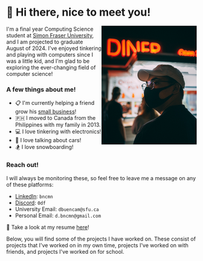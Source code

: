 
# 👋 Hi there, nice to meet you!

<img src="https://github.com/bncmn/bncmn/blob/b640fe851af31d374e7f2eabd5d7600c467ae32f/image.jpeg" width="50%" height="50%" align="right"/>

I'm a final year Computing Science student at [Simon Fraser University](https://www.sfu.ca/), and I am projected to graduate August of 2024.
I've enjoyed tinkering and playing with computers since I was a little kid, and I'm glad to be exploring the ever-changing field of computer science!

### A few things about me!
- 📋 I'm currently helping a friend grow his [small business](https://convivial.ca/)!
- 🇵🇭 I moved to Canada from the Philippines with my family in 2013.
- 💻 I love tinkering with electronics!
- 🚗 I love talking about cars!
- 🏂 I love snowboarding!

### Reach out!
I will always be monitoring these, so feel free to leave me a message on any of these platforms:
- [LinkedIn](https://ca.linkedin.com/in/bncmn): `bncmn`
- [Discord](https://discord.com/): `0df`
- University Email: `dbuencam@sfu.ca`
- Personal Email: `d.bncmn@gmail.com`

👀 Take a look at my resume [here](https://github.com/bncmn/bncmn/blob/main/resume.pdf)!

Below, you will find some of the projects I have worked on.
These consist of projects that I've worked on in my own time, projects I've worked on with friends, and projects I've worked on for school.

